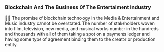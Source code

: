 ### Blockchain And The Business Of The Entertaiment Industry

🙋‍♀️ The promise of blockchain technology in the Media & Entertainment and Music industry cannot be overstated. The number of stakeholders woven into film, television, new media, and musical works number in the hundreds and thousands with all of them taking a spot on a payments ledger and having some type of agreement binding them to the creator or production entity.
<!--

**Here are some ideas to get you started:**

## 🙋‍♀️ A short introduction - what is your organization all about?
🌈 Contribution guidelines - how can the community get involved?
👩‍💻 Useful resources - where can the community find your docs? Is there anything else the community should know?
🍿 Fun facts - what does your team eat for breakfast?
🧙 Remember, you can do mighty things with the power of [Markdown](https://docs.github.com/github/writing-on-github/getting-started-with-writing-and-formatting-on-github/basic-writing-and-formatting-syntax)
-->
